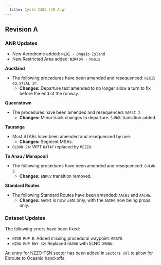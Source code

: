 ```yaml
---
  title: Cycle 2308 (10 Aug)
---
```



## Revision A

### ANR Updates

  -  New Aerodrome added: `NZOI - Ongaio Island`
  -  New Restricted Area added: `NZR404 - Mahia`

**Auckland**

  - The following procedures have been amended and resequenced: `REKIS 4Q`, `STEAL 2P`.
    - **Changes:** Departure text amended to no longer allow a turn to fix before the end of the runway.

**Queenstown**

  - The procedures have been amended and resequenced: `VAPLI 2`. 
    - **Changes:** Minor track changes to departure. `SUNGU` transition added.

**Tauranga**

  - Most STARs have been amended and resequenced by one. 
    - **Changes:** Segment MSAs.
  - `OLDON 2A`: WPT `BATAT` replaced by `MEZZO`.

**Te Anau / Manapouri**

  - The following procedures have been amended and resequenced: `GULAN 3`.
    - **Changes:** `ENKUV` transition removed.

**Standard Routes**

  - The following Standard Routes have been amended: `AACH1` and `AACH6`.
    - **Changes:** `AACH1` is now Jets only, with the `AACH6` now being props only.

### Dataset Updates

The following errors have been fixed:

  - `NZGB RNP B`: Added missing procedural waypoint: `GB678`.
  - `NZHA RNP RWY 32`: Replaced `HA906` with 5LNC `OMUNU`.

An entry for NZZO-TSN sector has been added in `Sectors.xml` to allow for Enroute to Oceanic hand-offs.